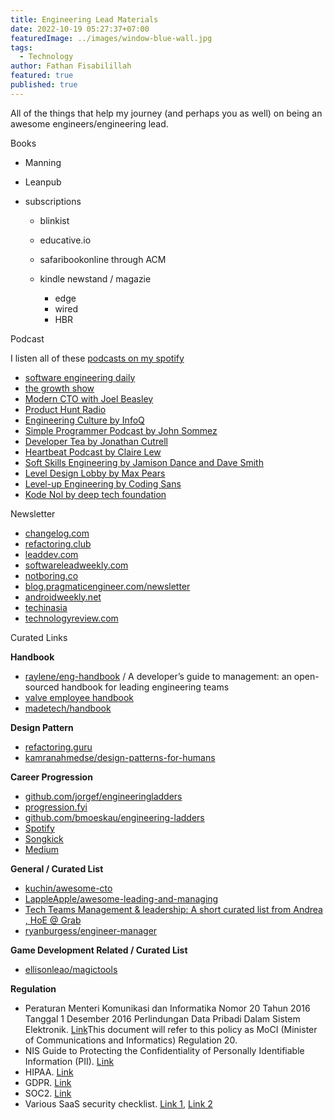 ```yaml
---
title: Engineering Lead Materials
date: 2022-10-19 05:27:37+07:00
featuredImage: ../images/window-blue-wall.jpg
tags:
  - Technology
author: Fathan Fisabilillah
featured: true
published: true
---
```

All of the things that help my journey (and perhaps you as well) on being an awesome engineers/engineering lead.

B﻿ooks

* Manning
* Leanpub
* subscriptions

  * blinkist
  * educative.io
  * safaribookonline through ACM
  * kindle newstand / magazie

    * edge
    * wired
    * HBR

P﻿odcast

I listen all of these [podcasts on my spotify](https://open.spotify.com/user/21gw5i3mbppbigptbb6js32ja?si=0c32a308cec54adc)

* [software engineering daily](https://softwareengineeringdaily.com/) 
* [the growth show](https://twitter.com/thegrowthshow)
* [Modern CTO with Joel Beasley](https://open.spotify.com/show/62mwuSUjmcRQ9KAsPlkrKT?si=yjdULi88T82nwBIjjsVAsQ)
* [Product Hunt Radio](https://open.spotify.com/show/4Ak6HpbVkLKGacY3E0GHL8?si=ee867eeb73ec4285)
* [Engineering Culture by InfoQ](https://open.spotify.com/show/5YAzpmLjbNhQVVg7HkfIHP?si=28cb8a71e5c242a5)
* [Simple Programmer Podcast by John Sommez](https://open.spotify.com/show/313ln9aNoosocatGZcn2l2?si=8e81eab015ce427c)
* [Developer Tea by Jonathan Cutrell](https://open.spotify.com/show/02fM1JHpt9HmHGp482K71b?si=1cfe16b11af846e5)
* [Heartbeat Podcast by Claire Lew](https://open.spotify.com/show/4gAu4Q9j2D0npdXtwGzeCa?si=578488e180de4c0a)
* [Soft Skills Engineering by Jamison Dance and Dave Smith](https://open.spotify.com/show/59I1XnvAB9fQzSj9SIKCoI?si=e4df3f2485394b1a)
* [Level Design Lobby by Max Pears](https://open.spotify.com/show/03OTDRAPsAiocSLCTEiXBn?si=vbMOGarYRLW7nAUAbgfTPQ)
* [Level-up Engineering by Coding Sans](https://open.spotify.com/show/5KZJ8JhKG0KrP0FdWk5vJ7?si=0deZNuuCS_um4xQmodL7Bg)
* [Kode Nol by deep tech foundation](https://open.spotify.com/show/0919qUs3HI9pgoKENxC5VY?si=A1o8wPB4So6nHWTfcnvGjA)

N﻿ewsletter

* [changelog.com](https://changelog.com/)
* [refactoring.club](https://refactoring.club/)
* [leaddev.com](https://leaddev.com/)
* [softwareleadweekly.com](https://softwareleadweekly.com/)
* [notboring.co](https://www.notboring.co/)
* [blog.pragmaticengineer.com/newsletter](http://blog.pragmaticengineer.com/newsletter)
* [androidweekly.net](https://androidweekly.net/)
* [techinasia](https://www.techinasia.com/about/get-updates)
* [technologyreview.com](https://www.technologyreview.com/)

C﻿urated Links

**Handbook**

* [raylene/eng-handbook](https://github.com/raylene/eng-handbook) / A developer’s guide to management: an open-sourced handbook for leading engineering teams
* [valve employee handbook](https://media.steampowered.com/apps/valve/Valve_Handbook_LowRes.pdf)
* [madetech/handbook](https://github.com/madetech/handbook)

**Design Pattern**

* [refactoring.guru](http://refactoring.guru/)
* [kamranahmedse/design-patterns-for-humans](https://github.com/kamranahmedse/design-patterns-for-humans)

**Career Progression**

* [github.com/jorgef/engineeringladders](https://github.com/jorgef/engineeringladders%E2%80%A8)
* [progression.fyi](https://www.progression.fyi/)
* [github.com/bmoeskau/engineering-ladders](https://github.com/bmoeskau/engineering-ladders)
* [Spotify](https://engineering.atspotify.com/2016/02/15/spotify-technology-career-steps/)
* [Songkick](https://blog.songkick.com/building-a-growth-framework-2464435e9e46?gi=26ba17975f40)
* [Medium](https://medium.com/s/engineering-growth-framework)

**General / Curated List**

* [kuchin/awesome-cto](https://github.com/rhapsodixx/awesome-cto)
* [LappleApple/awesome-leading-and-managing](https://github.com/LappleApple/awesome-leading-and-managing)
* [Tech Teams Management & leadership: A short curated list from Andrea , HoE @ Grab](https://docs.google.com/spreadsheets/d/1VQ1kSS2fFFwBKqWmISqd0-GsrE12tMEPvrOqOzPcc8k/edit#gid=1081432064)
* [ryanburgess/engineer-manager](https://github.com/ryanburgess/engineer-manager)

**Game Development Related / Curated List**

* [ellisonleao/magictools](https://github.com/ellisonleao/magictools)

**R﻿egulation**

* Peraturan Menteri Komunikasi dan Informatika Nomor 20 Tahun 2016 Tanggal 1 Desember 2016 Perlindungan Data Pribadi Dalam Sistem Elektronik. [Link](https://jdih.kominfo.go.id/produk_hukum/view/id/553/t/peraturan+menteri+komunikasi+dan+informatika+nomor+20+tahun+2016+tanggal+1+desember+2016)This document will refer to this policy as MoCI (Minister of Communications and Informatics) Regulation 20.
* NIS Guide to Protecting the Confidentiality of Personally Identifiable Information (PII). [Link](https://nvlpubs.nist.gov/nistpubs/Legacy/SP/nistspecialpublication800-122.pdf)
* HIPAA. [Link](https://www.hhs.gov/hipaa/for-professionals/security/laws-regulations/index.html)
* GDPR. [Link](https://gdpr.eu/what-is-gdpr/#:~:text=The%20General%20Data%20Protection%20Regulation,to%20people%20in%20the%20EU.)
* SOC2. [Link](https://www.blissfully.com/guides/soc-2-compliance/)
* Various SaaS security checklist. [Link 1](https://www.sqreen.com/checklists/saas-cto-security-checklist), [Link 2](https://cloudsecurityalliance.org/cm.html#:~:text=The%20Cloud%20Security%20Alliance%20Cloud,risk%20of%20a%20cloud%20provider.&text=The%20Cloud%20Controls%20Matrix%20is%20part%20of%20the%20CSA%20GRC%20Stack.)